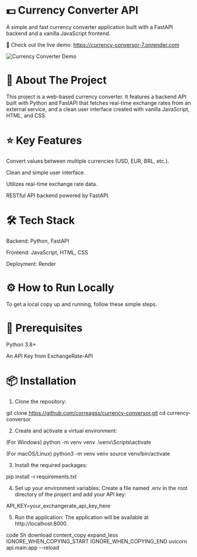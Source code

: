 
# 💵 Currency Converter API

A simple and fast currency converter application built with a FastAPI backend and a vanilla JavaScript frontend.

🚀 Check out the live demo: https://currency-conversor-7.onrender.com

![Currency Converter Demo](static/imagens/screenshot.png)

# 📝 About The Project

This project is a web-based currency converter. It features a backend API built with Python and FastAPI that fetches real-time exchange rates from an external service, and a clean user interface created with vanilla JavaScript, HTML, and CSS.

# ⭐ Key Features

Convert values between multiple currencies (USD, EUR, BRL, etc.).

Clean and simple user interface.

Utilizes real-time exchange rate data.

RESTful API backend powered by FastAPI.

# 🛠️ Tech Stack

Backend: Python, FastAPI

Frontend: JavaScript, HTML, CSS

Deployment: Render

# ⚙️ How to Run Locally

To get a local copy up and running, follow these simple steps.

# 🔑 Prerequisites

Python 3.8+

An API Key from ExchangeRate-API

# 📦 Installation

1. Clone the repository:

git clone https://github.com/correagss/currency-conversor.git
cd currency-conversor

2. Create and activate a virtual environment:

(For Windows)
python -m venv venv
.\venv\Scripts\activate

(For macOS/Linux)
python3 -m venv venv
source venv/bin/activate


3. Install the required packages:

pip install -r requirements.txt

4. Set up your environment variables:
Create a file named .env in the root directory of the project and add your API key:

API_KEY=your_exchangerate_api_key_here

5. Run the application:
The application will be available at http://localhost:8000.

code
Sh
download
content_copy
expand_less
IGNORE_WHEN_COPYING_START
IGNORE_WHEN_COPYING_END
uvicorn api.main:app --reload
